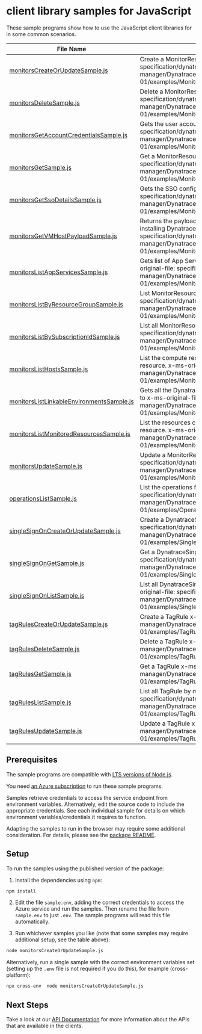 # client library samples for JavaScript

These sample programs show how to use the JavaScript client libraries for in some common scenarios.

| **File Name**                                                                       | **Description**                                                                                                                                                                                                                                                       |
| ----------------------------------------------------------------------------------- | --------------------------------------------------------------------------------------------------------------------------------------------------------------------------------------------------------------------------------------------------------------------- |
| [monitorsCreateOrUpdateSample.js][monitorscreateorupdatesample]                     | Create a MonitorResource x-ms-original-file: specification/dynatrace/resource-manager/Dynatrace.Observability/stable/2021-09-01/examples/Monitors_CreateOrUpdate_MaximumSet_Gen.json                                                                                  |
| [monitorsDeleteSample.js][monitorsdeletesample]                                     | Delete a MonitorResource x-ms-original-file: specification/dynatrace/resource-manager/Dynatrace.Observability/stable/2021-09-01/examples/Monitors_Delete_MaximumSet_Gen.json                                                                                          |
| [monitorsGetAccountCredentialsSample.js][monitorsgetaccountcredentialssample]       | Gets the user account credentials for a Monitor x-ms-original-file: specification/dynatrace/resource-manager/Dynatrace.Observability/stable/2021-09-01/examples/Monitors_GetAccountCredentials_MaximumSet_Gen.json                                                    |
| [monitorsGetSample.js][monitorsgetsample]                                           | Get a MonitorResource x-ms-original-file: specification/dynatrace/resource-manager/Dynatrace.Observability/stable/2021-09-01/examples/Monitors_Get_MaximumSet_Gen.json                                                                                                |
| [monitorsGetSsoDetailsSample.js][monitorsgetssodetailssample]                       | Gets the SSO configuration details from the partner. x-ms-original-file: specification/dynatrace/resource-manager/Dynatrace.Observability/stable/2021-09-01/examples/Monitors_GetSSODetails_MaximumSet_Gen.json                                                       |
| [monitorsGetVMHostPayloadSample.js][monitorsgetvmhostpayloadsample]                 | Returns the payload that needs to be passed in the request body for installing Dynatrace agent on a VM. x-ms-original-file: specification/dynatrace/resource-manager/Dynatrace.Observability/stable/2021-09-01/examples/Monitors_GetVMHostPayload_MaximumSet_Gen.json |
| [monitorsListAppServicesSample.js][monitorslistappservicessample]                   | Gets list of App Services with Dynatrace PaaS OneAgent enabled x-ms-original-file: specification/dynatrace/resource-manager/Dynatrace.Observability/stable/2021-09-01/examples/Monitors_ListAppServices_MaximumSet_Gen.json                                           |
| [monitorsListByResourceGroupSample.js][monitorslistbyresourcegroupsample]           | List MonitorResource resources by resource group x-ms-original-file: specification/dynatrace/resource-manager/Dynatrace.Observability/stable/2021-09-01/examples/Monitors_ListByResourceGroup_MaximumSet_Gen.json                                                     |
| [monitorsListBySubscriptionIdSample.js][monitorslistbysubscriptionidsample]         | List all MonitorResource by subscriptionId x-ms-original-file: specification/dynatrace/resource-manager/Dynatrace.Observability/stable/2021-09-01/examples/Monitors_ListBySubscriptionId_MaximumSet_Gen.json                                                          |
| [monitorsListHostsSample.js][monitorslisthostssample]                               | List the compute resources currently being monitored by the Dynatrace resource. x-ms-original-file: specification/dynatrace/resource-manager/Dynatrace.Observability/stable/2021-09-01/examples/Monitors_ListHosts_MaximumSet_Gen.json                                |
| [monitorsListLinkableEnvironmentsSample.js][monitorslistlinkableenvironmentssample] | Gets all the Dynatrace environments that a user can link a azure resource to x-ms-original-file: specification/dynatrace/resource-manager/Dynatrace.Observability/stable/2021-09-01/examples/Monitors_ListLinkableEnvironments_MaximumSet_Gen.json                    |
| [monitorsListMonitoredResourcesSample.js][monitorslistmonitoredresourcessample]     | List the resources currently being monitored by the Dynatrace monitor resource. x-ms-original-file: specification/dynatrace/resource-manager/Dynatrace.Observability/stable/2021-09-01/examples/Monitors_ListMonitoredResources_MaximumSet_Gen.json                   |
| [monitorsUpdateSample.js][monitorsupdatesample]                                     | Update a MonitorResource x-ms-original-file: specification/dynatrace/resource-manager/Dynatrace.Observability/stable/2021-09-01/examples/Monitors_Update_MaximumSet_Gen.json                                                                                          |
| [operationsListSample.js][operationslistsample]                                     | List the operations for Dynatrace.Observability x-ms-original-file: specification/dynatrace/resource-manager/Dynatrace.Observability/stable/2021-09-01/examples/Operations_List_MaximumSet_Gen.json                                                                   |
| [singleSignOnCreateOrUpdateSample.js][singlesignoncreateorupdatesample]             | Create a DynatraceSingleSignOnResource x-ms-original-file: specification/dynatrace/resource-manager/Dynatrace.Observability/stable/2021-09-01/examples/SingleSignOn_CreateOrUpdate_MaximumSet_Gen.json                                                                |
| [singleSignOnGetSample.js][singlesignongetsample]                                   | Get a DynatraceSingleSignOnResource x-ms-original-file: specification/dynatrace/resource-manager/Dynatrace.Observability/stable/2021-09-01/examples/SingleSignOn_Get_MaximumSet_Gen.json                                                                              |
| [singleSignOnListSample.js][singlesignonlistsample]                                 | List all DynatraceSingleSignOnResource by monitorName x-ms-original-file: specification/dynatrace/resource-manager/Dynatrace.Observability/stable/2021-09-01/examples/SingleSignOn_List_MaximumSet_Gen.json                                                           |
| [tagRulesCreateOrUpdateSample.js][tagrulescreateorupdatesample]                     | Create a TagRule x-ms-original-file: specification/dynatrace/resource-manager/Dynatrace.Observability/stable/2021-09-01/examples/TagRules_CreateOrUpdate_MaximumSet_Gen.json                                                                                          |
| [tagRulesDeleteSample.js][tagrulesdeletesample]                                     | Delete a TagRule x-ms-original-file: specification/dynatrace/resource-manager/Dynatrace.Observability/stable/2021-09-01/examples/TagRules_Delete_MaximumSet_Gen.json                                                                                                  |
| [tagRulesGetSample.js][tagrulesgetsample]                                           | Get a TagRule x-ms-original-file: specification/dynatrace/resource-manager/Dynatrace.Observability/stable/2021-09-01/examples/TagRules_Get_MaximumSet_Gen.json                                                                                                        |
| [tagRulesListSample.js][tagruleslistsample]                                         | List all TagRule by monitorName x-ms-original-file: specification/dynatrace/resource-manager/Dynatrace.Observability/stable/2021-09-01/examples/TagRules_List_MaximumSet_Gen.json                                                                                     |
| [tagRulesUpdateSample.js][tagrulesupdatesample]                                     | Update a TagRule x-ms-original-file: specification/dynatrace/resource-manager/Dynatrace.Observability/stable/2021-09-01/examples/TagRules_Update_MaximumSet_Gen.json                                                                                                  |

## Prerequisites

The sample programs are compatible with [LTS versions of Node.js](https://github.com/nodejs/release#release-schedule).

You need [an Azure subscription][freesub] to run these sample programs.

Samples retrieve credentials to access the service endpoint from environment variables. Alternatively, edit the source code to include the appropriate credentials. See each individual sample for details on which environment variables/credentials it requires to function.

Adapting the samples to run in the browser may require some additional consideration. For details, please see the [package README][package].

## Setup

To run the samples using the published version of the package:

1. Install the dependencies using `npm`:

```bash
npm install
```

2. Edit the file `sample.env`, adding the correct credentials to access the Azure service and run the samples. Then rename the file from `sample.env` to just `.env`. The sample programs will read this file automatically.

3. Run whichever samples you like (note that some samples may require additional setup, see the table above):

```bash
node monitorsCreateOrUpdateSample.js
```

Alternatively, run a single sample with the correct environment variables set (setting up the `.env` file is not required if you do this), for example (cross-platform):

```bash
npx cross-env  node monitorsCreateOrUpdateSample.js
```

## Next Steps

Take a look at our [API Documentation][apiref] for more information about the APIs that are available in the clients.

[monitorscreateorupdatesample]: https://github.com/Azure/azure-sdk-for-js/blob/main/sdk/dynatrace/arm-dynatrace/samples/v1/javascript/monitorsCreateOrUpdateSample.js
[monitorsdeletesample]: https://github.com/Azure/azure-sdk-for-js/blob/main/sdk/dynatrace/arm-dynatrace/samples/v1/javascript/monitorsDeleteSample.js
[monitorsgetaccountcredentialssample]: https://github.com/Azure/azure-sdk-for-js/blob/main/sdk/dynatrace/arm-dynatrace/samples/v1/javascript/monitorsGetAccountCredentialsSample.js
[monitorsgetsample]: https://github.com/Azure/azure-sdk-for-js/blob/main/sdk/dynatrace/arm-dynatrace/samples/v1/javascript/monitorsGetSample.js
[monitorsgetssodetailssample]: https://github.com/Azure/azure-sdk-for-js/blob/main/sdk/dynatrace/arm-dynatrace/samples/v1/javascript/monitorsGetSsoDetailsSample.js
[monitorsgetvmhostpayloadsample]: https://github.com/Azure/azure-sdk-for-js/blob/main/sdk/dynatrace/arm-dynatrace/samples/v1/javascript/monitorsGetVMHostPayloadSample.js
[monitorslistappservicessample]: https://github.com/Azure/azure-sdk-for-js/blob/main/sdk/dynatrace/arm-dynatrace/samples/v1/javascript/monitorsListAppServicesSample.js
[monitorslistbyresourcegroupsample]: https://github.com/Azure/azure-sdk-for-js/blob/main/sdk/dynatrace/arm-dynatrace/samples/v1/javascript/monitorsListByResourceGroupSample.js
[monitorslistbysubscriptionidsample]: https://github.com/Azure/azure-sdk-for-js/blob/main/sdk/dynatrace/arm-dynatrace/samples/v1/javascript/monitorsListBySubscriptionIdSample.js
[monitorslisthostssample]: https://github.com/Azure/azure-sdk-for-js/blob/main/sdk/dynatrace/arm-dynatrace/samples/v1/javascript/monitorsListHostsSample.js
[monitorslistlinkableenvironmentssample]: https://github.com/Azure/azure-sdk-for-js/blob/main/sdk/dynatrace/arm-dynatrace/samples/v1/javascript/monitorsListLinkableEnvironmentsSample.js
[monitorslistmonitoredresourcessample]: https://github.com/Azure/azure-sdk-for-js/blob/main/sdk/dynatrace/arm-dynatrace/samples/v1/javascript/monitorsListMonitoredResourcesSample.js
[monitorsupdatesample]: https://github.com/Azure/azure-sdk-for-js/blob/main/sdk/dynatrace/arm-dynatrace/samples/v1/javascript/monitorsUpdateSample.js
[operationslistsample]: https://github.com/Azure/azure-sdk-for-js/blob/main/sdk/dynatrace/arm-dynatrace/samples/v1/javascript/operationsListSample.js
[singlesignoncreateorupdatesample]: https://github.com/Azure/azure-sdk-for-js/blob/main/sdk/dynatrace/arm-dynatrace/samples/v1/javascript/singleSignOnCreateOrUpdateSample.js
[singlesignongetsample]: https://github.com/Azure/azure-sdk-for-js/blob/main/sdk/dynatrace/arm-dynatrace/samples/v1/javascript/singleSignOnGetSample.js
[singlesignonlistsample]: https://github.com/Azure/azure-sdk-for-js/blob/main/sdk/dynatrace/arm-dynatrace/samples/v1/javascript/singleSignOnListSample.js
[tagrulescreateorupdatesample]: https://github.com/Azure/azure-sdk-for-js/blob/main/sdk/dynatrace/arm-dynatrace/samples/v1/javascript/tagRulesCreateOrUpdateSample.js
[tagrulesdeletesample]: https://github.com/Azure/azure-sdk-for-js/blob/main/sdk/dynatrace/arm-dynatrace/samples/v1/javascript/tagRulesDeleteSample.js
[tagrulesgetsample]: https://github.com/Azure/azure-sdk-for-js/blob/main/sdk/dynatrace/arm-dynatrace/samples/v1/javascript/tagRulesGetSample.js
[tagruleslistsample]: https://github.com/Azure/azure-sdk-for-js/blob/main/sdk/dynatrace/arm-dynatrace/samples/v1/javascript/tagRulesListSample.js
[tagrulesupdatesample]: https://github.com/Azure/azure-sdk-for-js/blob/main/sdk/dynatrace/arm-dynatrace/samples/v1/javascript/tagRulesUpdateSample.js
[apiref]: https://docs.microsoft.com/javascript/api/@azure/arm-dynatrace?view=azure-node-preview
[freesub]: https://azure.microsoft.com/free/
[package]: https://github.com/Azure/azure-sdk-for-js/tree/main/sdk/dynatrace/arm-dynatrace/README.md